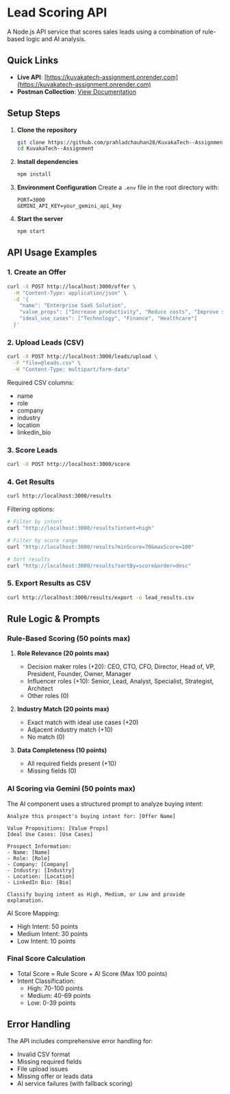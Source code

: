 # Lead Scoring API

A Node.js API service that scores sales leads using a combination of rule-based logic and AI analysis.

## Quick Links

- **Live API**: [https://kuvakatech-assignment.onrender.com](https://kuvakatech-assignment.onrender.com)
- **Postman Collection**: [View Documentation](https://www.postman.com/clmsl3/workspace/kuvakatech/request/36841711-e1602f8f-2848-4833-8831-577e4afc9ff6?action=share&creator=36841711&ctx=documentation)

## Setup Steps

1. **Clone the repository**
   ```bash
   git clone https://github.com/prahladchauhan28/KuvakaTech--Assignment.git
   cd KuvakaTech--Assignment
   ```

2. **Install dependencies**
   ```bash
   npm install
   ```

3. **Environment Configuration**
   Create a `.env` file in the root directory with:
   ```
   PORT=3000
   GEMINI_API_KEY=your_gemini_api_key
   ```

4. **Start the server**
   ```bash
   npm start
   ```

## API Usage Examples

### 1. Create an Offer
```bash
curl -X POST http://localhost:3000/offer \
  -H "Content-Type: application/json" \
  -d '{
    "name": "Enterprise SaaS Solution",
    "value_props": ["Increase productivity", "Reduce costs", "Improve security"],
    "ideal_use_cases": ["Technology", "Finance", "Healthcare"]
  }'
```

### 2. Upload Leads (CSV)
```bash
curl -X POST http://localhost:3000/leads/upload \
  -F "file=@leads.csv" \
  -H "Content-Type: multipart/form-data"
```

Required CSV columns:
- name
- role
- company
- industry
- location
- linkedin_bio

### 3. Score Leads
```bash
curl -X POST http://localhost:3000/score
```

### 4. Get Results
```bash
curl http://localhost:3000/results
```

Filtering options:
```bash
# Filter by intent
curl "http://localhost:3000/results?intent=high"

# Filter by score range
curl "http://localhost:3000/results?minScore=70&maxScore=100"

# Sort results
curl "http://localhost:3000/results?sortBy=score&order=desc"
```

### 5. Export Results as CSV
```bash
curl http://localhost:3000/results/export -o lead_results.csv
```

## Rule Logic & Prompts

### Rule-Based Scoring (50 points max)

1. **Role Relevance (20 points max)**
   - Decision maker roles (+20): CEO, CTO, CFO, Director, Head of, VP, President, Founder, Owner, Manager
   - Influencer roles (+10): Senior, Lead, Analyst, Specialist, Strategist, Architect
   - Other roles (0)

2. **Industry Match (20 points max)**
   - Exact match with ideal use cases (+20)
   - Adjacent industry match (+10)
   - No match (0)

3. **Data Completeness (10 points)**
   - All required fields present (+10)
   - Missing fields (0)

### AI Scoring via Gemini (50 points max)

The AI component uses a structured prompt to analyze buying intent:

```text
Analyze this prospect's buying intent for: [Offer Name]

Value Propositions: [Value Props]
Ideal Use Cases: [Use Cases]

Prospect Information:
- Name: [Name]
- Role: [Role]
- Company: [Company]
- Industry: [Industry]
- Location: [Location]
- LinkedIn Bio: [Bio]

Classify buying intent as High, Medium, or Low and provide explanation.
```

AI Score Mapping:
- High Intent: 50 points
- Medium Intent: 30 points
- Low Intent: 10 points

### Final Score Calculation

- Total Score = Rule Score + AI Score (Max 100 points)
- Intent Classification:
  - High: 70-100 points
  - Medium: 40-69 points
  - Low: 0-39 points

## Error Handling

The API includes comprehensive error handling for:
- Invalid CSV format
- Missing required fields
- File upload issues
- Missing offer or leads data
- AI service failures (with fallback scoring)